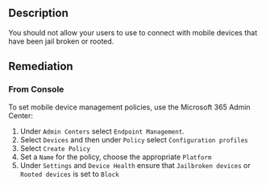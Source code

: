 ## Description

You should not allow your users to use to connect with mobile devices that have been jail broken or rooted.

## Remediation

### From Console

To set mobile device management policies, use the Microsoft 365 Admin Center:

1. Under `Admin Centers` select `Endpoint Management`.
2. Select `Devices` and then under `Policy` select `Configuration profiles`
3. Select `Create Policy`
4. Set a `Name` for the policy, choose the appropriate `Platform`
5. Under `Settings` and `Device Health` ensure that `Jailbroken devices` or `Rooted devices` is set to `Block`